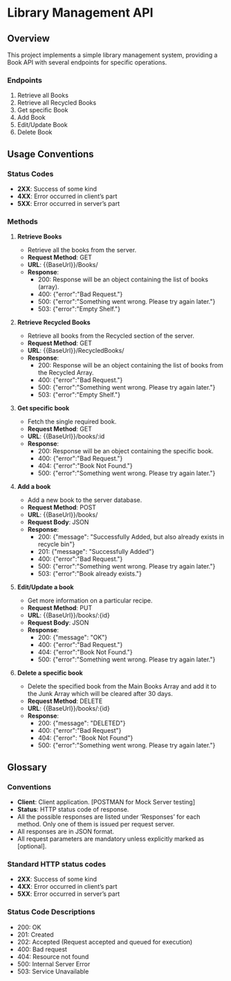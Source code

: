 # Library Management API

## Overview
This project implements a simple library management system, providing a Book API with several endpoints for specific operations.

### Endpoints
1. Retrieve all Books
2. Retrieve all Recycled Books
3. Get specific Book
4. Add Book
5. Edit/Update Book
6. Delete Book

## Usage Conventions

### Status Codes
- **2XX**: Success of some kind
- **4XX**: Error occurred in client’s part
- **5XX**: Error occurred in server’s part

### Methods
1. **Retrieve Books**
   - Retrieve all the books from the server.
   - **Request Method**: GET
   - **URL**: {{BaseUrl}}/Books/
   - **Response**:
     - 200: Response will be an object containing the list of books (array).
     - 400: {"error":"Bad Request."}
     - 500: {"error":"Something went wrong. Please try again later."}
     - 503: {"error":"Empty Shelf."}

2. **Retrieve Recycled Books**
   - Retrieve all books from the Recycled section of the server.
   - **Request Method**: GET
   - **URL**: {{BaseUrl}}/RecycledBooks/
   - **Response**:
     - 200: Response will be an object containing the list of books from the Recycled Array.
     - 400: {"error":"Bad Request."}
     - 500: {"error":"Something went wrong. Please try again later."}
     - 503: {"error":"Empty Shelf."}

3. **Get specific book**
   - Fetch the single required book.
   - **Request Method**: GET
   - **URL**: {{BaseUrl}}/books/:id
   - **Response**:
     - 200: Response will be an object containing the specific book.
     - 400: {"error":"Bad Request."}
     - 404: {"error":"Book Not Found."}
     - 500: {"error":"Something went wrong. Please try again later."}

4. **Add a book**
   - Add a new book to the server database.
   - **Request Method**: POST
   - **URL**: {{BaseUrl}}/books/
   - **Request Body**: JSON
   - **Response**:
     - 200: {"message": "Successfully Added, but also already exists in recycle bin"}
     - 201: {"message": "Successfully Added"}
     - 400: {"error":"Bad Request."}
     - 500: {"error":"Something went wrong. Please try again later."}
     - 503: {"error":"Book already exists."}

5. **Edit/Update a book**
   - Get more information on a particular recipe.
   - **Request Method**: PUT
   - **URL**: {{BaseUrl}}/books/:{id}
   - **Request Body**: JSON
   - **Response**:
     - 200: {"message": "OK"}
     - 400: {"error":"Bad Request."}
     - 404: {"error":"Book Not Found."}
     - 500: {"error":"Something went wrong. Please try again later."}

6. **Delete a specific book**
   - Delete the specified book from the Main Books Array and add it to the Junk Array which will be cleared after 30 days.
   - **Request Method**: DELETE
   - **URL**: {{BaseUrl}}/books/:{id}
   - **Response**:
     - 200: {"message": "DELETED"}
     - 400: {"error":"Bad Request"}
     - 404: {"error": "Book Not Found"}
     - 500: {"error":"Something went wrong. Please try again later."}

## Glossary

### Conventions
- **Client**: Client application. [POSTMAN for Mock Server testing]
- **Status**: HTTP status code of response.
- All the possible responses are listed under ‘Responses’ for each method. Only one of them is issued per request server.
- All responses are in JSON format.
- All request parameters are mandatory unless explicitly marked as [optional].

### Standard HTTP status codes
- **2XX**: Success of some kind
- **4XX**: Error occurred in client’s part
- **5XX**: Error occurred in server’s part

### Status Code Descriptions
- 200: OK
- 201: Created
- 202: Accepted (Request accepted and queued for execution)
- 400: Bad request
- 404: Resource not found
- 500: Internal Server Error
- 503: Service Unavailable
